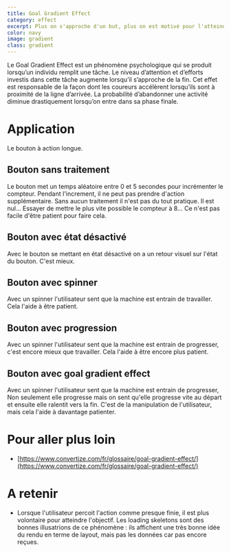 ```yaml
---
title: Goal Gradient Effect
category: effect
excerpt: Plus on s'approche d'un but, plus on est motivé pour l'atteindre.
color: navy
image: gradient
class: gradient
---
```


Le Goal Gradient Effect est un phénomène psychologique qui se produit lorsqu’un individu remplit une tâche. Le niveau d’attention et d’efforts investis dans cette tâche augmente lorsqu’il s’approche de la fin. Cet effet est responsable de la façon dont les coureurs accélèrent lorsqu’ils sont à proximité de la ligne d’arrivée. La probabilité d’abandonner une activité diminue drastiquement lorsqu’on entre dans sa phase finale.

# Application

Le bouton à action longue.

## Bouton sans traitement

Le bouton met un temps aléatoire entre 0 et 5 secondes pour incrémenter le compteur. Pendant l'increment, il ne peut pas prendre d'action supplémentaire. Sans aucun traitement il n'est pas du tout pratique. Il est nul...
Essayer de mettre le plus vite possible le compteur à 8... Ce n'est pas facile d'être patient pour faire cela.

<div class="btn1"></div>

## Bouton avec état désactivé

Avec le bouton se mettant en état désactivé on a un retour visuel sur l'état du bouton. C'est mieux.

<div class="btn2"></div>

## Bouton avec spinner

Avec un spinner l'utilisateur sent que la machine est entrain de travailler. Cela l'aide à être patient.

<div class="btn3"></div>

## Bouton avec progression

Avec un spinner l'utilisateur sent que la machine est entrain de progresser, c'est encore mieux que travailler. Cela l'aide à être encore plus patient.

<div class="btn4"></div>

## Bouton avec goal gradient effect

Avec un spinner l'utilisateur sent que la machine est entrain de progresser,
Non seulement elle progresse mais on sent qu'elle progresse vite au départ et ensuite elle ralentit vers la fin.
C'est de la manipulation de l'utilisateur, mais cela l'aide à davantage patienter.

<div class="btn5"></div>

# Pour aller plus loin

- [https://www.convertize.com/fr/glossaire/goal-gradient-effect/](https://www.convertize.com/fr/glossaire/goal-gradient-effect/)

# A retenir

- Lorsque l'utilisateur percoit l'action comme presque finie, il est plus volontaire pour atteindre l'objectif. Les loading skeletons sont des bonnes illusatrions de ce phénomène : ils affichent une très bonne idée du rendu en terme de layout, mais pas les données car pas encore reçues.
